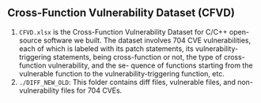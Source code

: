 ## Cross-Function Vulnerability Dataset (CFVD) ##

1.  `CFVD.xlsx` is the Cross-Function Vulnerability Dataset for C/C++ open-source software we built. The dataset involves 704 CVE vulnerabilities, each of which is labeled with its patch statements, its vulnerability-triggering statements, being cross-function or not, the type of cross-function vulnerability, and the se- quence of functions starting from the vulnerable function to the vulnerability-triggering function, etc.
2. `./DIFF_NEW_OLD`: This folder contains diff files, vulnerable files, and non-vulnerability files for 704 CVEs.
